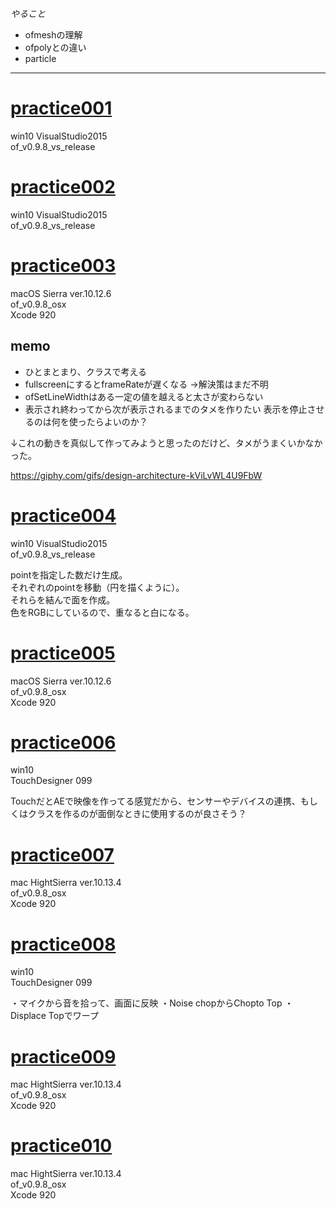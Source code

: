 *やること*

* ofmeshの理解
* ofpolyとの違い
* particle

---

# [practice001](https://youtu.be/onrBZjkGosc)

win10
VisualStudio2015  
of_v0.9.8_vs_release

# [practice002](https://youtu.be/039DiNGGKnk)

win10
VisualStudio2015  
of_v0.9.8_vs_release


# [practice003](https://www.youtube.com/watch?v=D4KEDgnUDO0)

macOS Sierra ver.10.12.6  
of_v0.9.8_osx  
Xcode 920

## memo

* ひとまとまり、クラスで考える
* fullscreenにするとframeRateが遅くなる ->解決策はまだ不明
* ofSetLineWidthはある一定の値を越えると太さが変わらない
* 表示され終わってから次が表示されるまでのタメを作りたい 表示を停止させるのは何を使ったらよいのか？

↓これの動きを真似して作ってみようと思ったのだけど、タメがうまくいかなかった。

https://giphy.com/gifs/design-architecture-kViLvWL4U9FbW


# [practice004](https://www.youtube.com/watch?v=1jn1afcPgSM&list=PLGGCQlDEkVrGsWBxsLJAg-oVClGfYlHhz&index=4)

win10
VisualStudio2015  
of_v0.9.8_vs_release

pointを指定した数だけ生成。  
それぞれのpointを移動（円を描くように）。  
それらを結んで面を作成。  
色をRGBにしているので、重なると白になる。

# [practice005](https://www.youtube.com/watch?v=Ddu3apOVv_E&t=0s&list=PLGGCQlDEkVrGsWBxsLJAg-oVClGfYlHhz&index=5)

macOS Sierra ver.10.12.6  
of_v0.9.8_osx  
Xcode 920  

# [practice006](https://youtu.be/0WeAuu4xgps)

win10  
TouchDesigner 099  

TouchだとAEで映像を作ってる感覚だから、センサーやデバイスの連携、もしくはクラスを作るのが面倒なときに使用するのが良さそう？


# [practice007](https://www.youtube.com/watch?v=42hCoVMx79g&t=0s&list=PLGGCQlDEkVrGsWBxsLJAg-oVClGfYlHhz&index=7)

mac HightSierra ver.10.13.4  
of_v0.9.8_osx  
Xcode 920  

# [practice008](https://youtu.be/UKhnG9sUjG4)

win10  
TouchDesigner 099

・マイクから音を拾って、画面に反映
・Noise chopからChopto Top
・Displace Topでワープ


# [practice009](https://youtu.be/0FyGmz3EGjQ)

mac HightSierra ver.10.13.4  
of_v0.9.8_osx  
Xcode 920  

# [practice010](https://youtu.be/DXfqG6fvB_Q)

mac HightSierra ver.10.13.4  
of_v0.9.8_osx  
Xcode 920  

